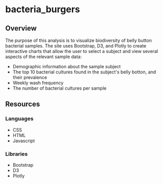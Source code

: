 # bacteria_burgers

## Overview
The purpose of this analysis is to visualize biodiversity of belly button bacterial samples. The site uses Bootstrap, D3, and Plotly to create interactive charts that allow the user to select a subject and view several aspects of the relevant sample data: 
* Demographic information about the sample subject
* The top 10 bacterial cultures found in the subject's belly botton, and their prevalence
* Weekly wash frequency
* The number of bacterial cultures per sample

## Resources

### Languages
* CSS
* HTML
* Javascript

### Libraries
* Bootstrap
* D3
* Plotly